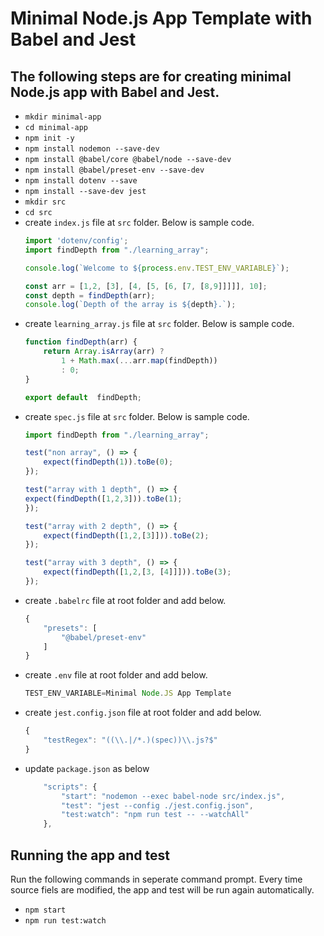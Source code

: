 # Minimal Node.js App Template with Babel and Jest

## The following steps are for creating minimal Node.js app with Babel and Jest.

- `mkdir minimal-app`
- `cd minimal-app`
- `npm init -y`
- `npm install nodemon --save-dev`
- `npm install @babel/core @babel/node --save-dev`
- `npm install @babel/preset-env --save-dev`
- `npm install dotenv --save`
- `npm install --save-dev jest`
- `mkdir src`
- `cd src`
- create `index.js` file at `src` folder. Below is sample code.
    ```javascript
    import 'dotenv/config';
    import findDepth from "./learning_array";

    console.log(`Welcome to ${process.env.TEST_ENV_VARIABLE}`);

    const arr = [1,2, [3], [4, [5, [6, [7, [8,9]]]]], 10];
    const depth = findDepth(arr);
    console.log(`Depth of the array is ${depth}.`);
    ```
- create `learning_array.js` file at `src` folder. Below is sample code.
    ```javascript
    function findDepth(arr) {
        return Array.isArray(arr) ?
            1 + Math.max(...arr.map(findDepth))
            : 0;
    }

    export default  findDepth;
    ```
- create `spec.js` file at `src` folder. Below is sample code.
    ```javascript
    import findDepth from "./learning_array";

    test("non array", () => {
        expect(findDepth(1)).toBe(0);
    });

    test("array with 1 depth", () => {
    expect(findDepth([1,2,3])).toBe(1);
    });

    test("array with 2 depth", () => {
        expect(findDepth([1,2,[3]])).toBe(2);
    });

    test("array with 3 depth", () => {
        expect(findDepth([1,2,[3, [4]]])).toBe(3);
    });
    ```
- create `.babelrc` file at root folder and add below.
    ```javascript
    {
        "presets": [
            "@babel/preset-env"
        ]
    }
    ```
- create `.env` file at root folder and add below.
    ```javascript
    TEST_ENV_VARIABLE=Minimal Node.JS App Template
    ```
- create `jest.config.json` file at root folder and add below.
    ```javascript
    {
        "testRegex": "((\\.|/*.)(spec))\\.js?$"
    }
    ```
- update `package.json` as below
    ```javascript
        "scripts": {
            "start": "nodemon --exec babel-node src/index.js",
            "test": "jest --config ./jest.config.json",
            "test:watch": "npm run test -- --watchAll"
        },
    ```
## Running the app and test
Run the following commands in seperate command prompt. Every time source fiels are modified, the app and test will be run again automatically.
- `npm start`
- `npm run test:watch`